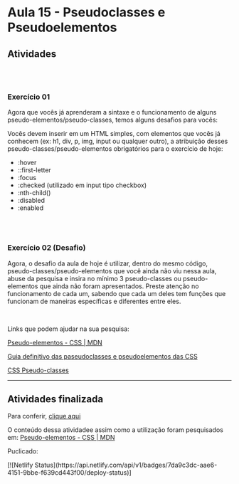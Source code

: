 <h1>Aula 15 - Pseudoclasses e Pseudoelementos</h1>

<h2>Atividades</h2>

<br>
<br>

<div>
<h3>Exercício 01</h3>
<p>Agora que vocês já aprenderam a sintaxe e o funcionamento de alguns pseudo-elementos/pseudo-classes, temos alguns desafios para vocês:</p>

<p>Vocês devem inserir em um HTML simples, com elementos que vocês já conhecem (ex: h1, div, p, img, input ou qualquer outro), a atribuição desses pseudo-classes/pseudo-elementos  obrigatórios para o exercício de hoje:
</p>
    <ul>
       <li>:hover</li>
       <li>::first-letter</li>
       <li>:focus</li>
       <li>:checked (utilizado em input tipo checkbox)</li>
       <li>:nth-child()</li>
       <li>:disabled</li>
       <li>:enabled</li>
    </ul>
</div>

<div>

<br>
<br>

<h3>Exercício 02 (Desafio) </h3>

<p>Agora, o desafio da aula de hoje  é utilizar, dentro do mesmo código, pseudo-classes/pseudo-elementos que você ainda não viu nessa aula, abuse da pesquisa e insira no mínimo 3 pseudo-classes ou pseudo-elementos que ainda não foram apresentados. Preste atenção no funcionamento de cada um, sabendo que cada um deles tem funções que funcionam de maneiras específicas e diferentes entre eles.
</p>

<br>

<p>Links que podem ajudar na sua pesquisa:</p>

<a href="https://developer.mozilla.org/pt-BR/docs/Web/CSS/Pseudo-elements#%C3%ADndice_de_pseudo-elementos_comuns">Pseudo-elementos - CSS | MDN</a>

<a href="https://developer.mozilla.org/pt-BR/docs/Web/CSS/Pseudo-elements#%C3%ADndice_de_pseudo-elementos_comuns">Guia definitivo das paseudoclasses e pseudoelementos das CSS</a>

<a href="https://www.w3schools.com/css/css_pseudo_classes.asp">CSS Pseudo-classes </a>
 
</div>

---

<h2>Atividades finalizada</h2>

Para conferir, <a href="https://aula16-frontend.netlify.app/">clique aqui</a>

O conteúdo dessa atividadee assim como a utilização foram pesquisados em: <a href="https://developer.mozilla.org/pt-BR/docs/Web/CSS/Pseudo-elements#%C3%ADndice_de_pseudo-elementos_comuns">Pseudo-elementos - CSS | MDN</a> 


<p>Puclicado:</p>
[![Netlify Status](https://api.netlify.com/api/v1/badges/7da9c3dc-aae6-4151-9bbe-f639cd443f00/deploy-status)]